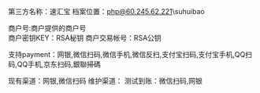 第三方名称：速汇宝
档案位置：php@60.245.62.221\suhuibao
 
商户号:商户提供的商户号  
商户密钥KEY：RSA秘钥
商户交易帐号：RSA公钥 
 
支持payment：网银,微信扫码,微信手机,微信反扫,支付宝扫码,支付宝手机,QQ扫码,QQ手机,京东扫码,銀聯掃碼
 
现有渠道：网银,微信扫码
维护渠道：
测试到账：微信扫码,网银
